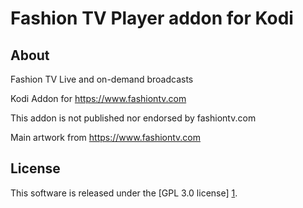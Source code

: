 
# Fashion TV Player addon for Kodi

## About

Fashion TV Live and on-demand broadcasts

Kodi Addon for https://www.fashiontv.com

This addon is not published nor endorsed by fashiontv.com

Main artwork from https://www.fashiontv.com

License
-------
This software is released under the [GPL 3.0 license] [1].

[1]: http://www.gnu.org/licenses/gpl-3.0.html